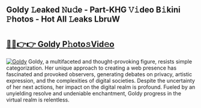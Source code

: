 ## Goldy 𝙻eaked 𝙽u𝚍e - Part-KHG 𝚅𝚒deo B𝚒kini 𝙿hotos - Hot All 𝙻eaks LbruW

# <h2><a href="http://ld05q0.urlbe.top/?page=Goldy">🔗🔗👉👉 Goldy P𝚑oto𝚜Vid𝚎o</a></h2>

[![Goldy](https://i.imgur.com/eBuTRDB.gif)](http://ld05q0.urlbe.top/?page=Goldy)
Goldy, a multifaceted and thought-provoking figure, resists simple categorization. Her unique approach to creating a web presence has fascinated and provoked observers, generating debates on privacy, artistic expression, and the complexities of digital societies. Despite the uncertainty of her next actions, her impact on the digital realm is profound. Fueled by an unyielding resolve and undeniable enchantment, Goldy progress in the virtual realm is relentless.
